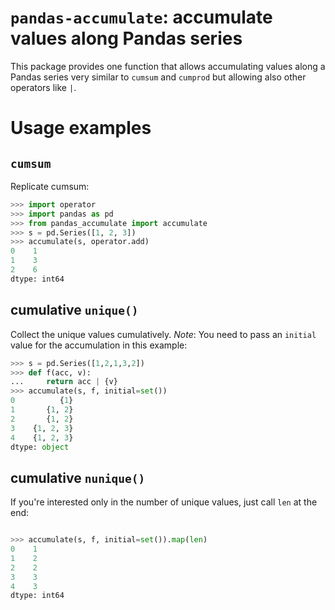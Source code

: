 # `pandas-accumulate`: accumulate values along Pandas series

This package provides one function that allows accumulating values along a
Pandas series very similar to `cumsum` and `cumprod` but allowing also other
operators like `|`.

# Usage examples

## `cumsum`

Replicate cumsum:

```python
>>> import operator
>>> import pandas as pd
>>> from pandas_accumulate import accumulate
>>> s = pd.Series([1, 2, 3])
>>> accumulate(s, operator.add)
0    1
1    3
2    6
dtype: int64
```

## cumulative `unique()`

Collect the unique values cumulatively. _Note_: You need to pass an
`initial` value for the accumulation in this example:
```python
>>> s = pd.Series([1,2,1,3,2])
>>> def f(acc, v):
...     return acc | {v}
>>> accumulate(s, f, initial=set())
0          {1}
1       {1, 2}
2       {1, 2}
3    {1, 2, 3}
4    {1, 2, 3}
dtype: object
```

## cumulative `nunique()`

If you're interested only in the number of unique values, just call `len` at
the end:

```python

>>> accumulate(s, f, initial=set()).map(len)
0    1
1    2
2    2
3    3
4    3
dtype: int64
```
